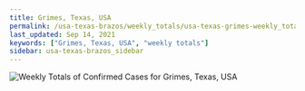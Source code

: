 ```yaml
---
title: Grimes, Texas, USA
permalink: /usa-texas-brazos/weekly_totals/usa-texas-grimes-weekly_totals.html
last_updated: Sep 14, 2021
keywords: ["Grimes, Texas, USA", "weekly totals"]
sidebar: usa-texas-brazos_sidebar
---
```


![Weekly Totals of Confirmed Cases for Grimes, Texas, USA](/covid_tracker/images/graphs/usa-texas-grimes-weekly_totals_graph.png)
